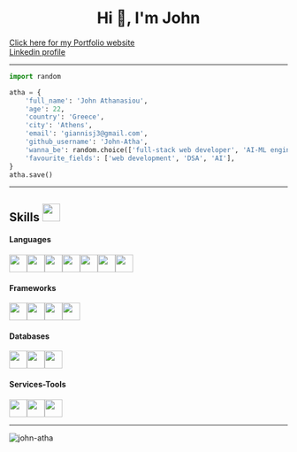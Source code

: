 <h1 align="center">Hi 👋, I'm John</h1>
<a href="https://john-atha.github.io/" target="_blank" rel="noopener noreferer">Click here for my Portfolio website</a>
<br />
<a href="https://www.linkedin.com/in/giannis-athanasiou-0593b8238/" target="_blank" rel="noopener noreferer">Linkedin profile</a>

<hr></hr>

```python
import random

atha = {
    'full_name': 'John Athanasiou',
    'age': 22,
    'country': 'Greece',
    'city': 'Athens',
    'email': 'giannisj3@gmail.com',
    'github_username': 'John-Atha',
    'wanna_be': random.choice(['full-stack web developer', 'AI-ML engineer']), # don't know yet...
    'favourite_fields': ['web development', 'DSA', 'AI'],
}
atha.save()
```
<hr/>
<h2> Skills <img src = "https://media2.giphy.com/media/QssGEmpkyEOhBCb7e1/giphy.gif?cid=ecf05e47a0n3gi1bfqntqmob8g9aid1oyj2wr3ds3mg700bl&rid=giphy.gif" width = 32px> </h2>
<h4>Languages</h4>
<div style="display: flex">
    <img width ='32px' src ='https://raw.githubusercontent.com/rahulbanerjee26/githubAboutMeGenerator/main/icons/python.svg'>
    <img width ='32px' src ='https://raw.githubusercontent.com/rahulbanerjee26/githubAboutMeGenerator/main/icons/cpp.svg'>
    <img width ='32px' src ='https://raw.githubusercontent.com/rahulbanerjee26/githubAboutMeGenerator/main/icons/java.svg'>
    <img width ='32px' src ='https://raw.githubusercontent.com/rahulbanerjee26/githubAboutMeGenerator/main/icons/javascript.svg'>
    <img width ='32px' src ='https://raw.githubusercontent.com/rahulbanerjee26/githubAboutMeGenerator/main/icons/typescript.svg'>
    <img width ='32px' src ='https://raw.githubusercontent.com/rahulbanerjee26/githubAboutMeGenerator/main/icons/html.svg'>
    <img width ='32px' src ='https://raw.githubusercontent.com/rahulbanerjee26/githubAboutMeGenerator/main/icons/css.svg'>  
</div>

<div>
<h4>Frameworks</h4>
<div style="display: flex">
    <img width ='32px' src ='https://raw.githubusercontent.com/rahulbanerjee26/githubAboutMeGenerator/main/icons/reactjs.svg'>
    <img width ='32px' src ='https://raw.githubusercontent.com/rahulbanerjee26/githubAboutMeGenerator/main/icons/django.svg'>
    <img width ='32px' src ='https://raw.githubusercontent.com/rahulbanerjee26/githubAboutMeGenerator/main/icons/nodejs.svg'>
    <img width ='32px' src ='https://raw.githubusercontent.com/rahulbanerjee26/githubAboutMeGenerator/main/icons/selenium.svg'>
</div>

<h4>Databases</h4>
<div style="display: flex">
    <img width ='32px' src ='https://raw.githubusercontent.com/rahulbanerjee26/githubAboutMeGenerator/main/icons/sqlite.svg'>
    <img width ='32px' src ='https://raw.githubusercontent.com/rahulbanerjee26/githubAboutMeGenerator/main/icons/mysql.svg'>
    <img width ='32px' src ='https://raw.githubusercontent.com/rahulbanerjee26/githubAboutMeGenerator/main/icons/postgresql.svg'>
</div>

<h4>Services-Tools</h4>
<div style="display: flex">
    <img width ='32px' src ='https://raw.githubusercontent.com/rahulbanerjee26/githubAboutMeGenerator/main/icons/bootstrap.svg'>
    <img width ='32px' src ='https://raw.githubusercontent.com/rahulbanerjee26/githubAboutMeGenerator/main/icons/heroku.svg'>
    <img width ='32px' src ='https://raw.githubusercontent.com/rahulbanerjee26/githubAboutMeGenerator/main/icons/postman.svg'>
</div>

<hr/>
<p style="margin-top: 10"><img align="center" max-width="100" src="https://github-readme-stats.vercel.app/api/top-langs?username=john-atha&show_icons=true&locale=en&layout=compact" alt="john-atha" /></p>

